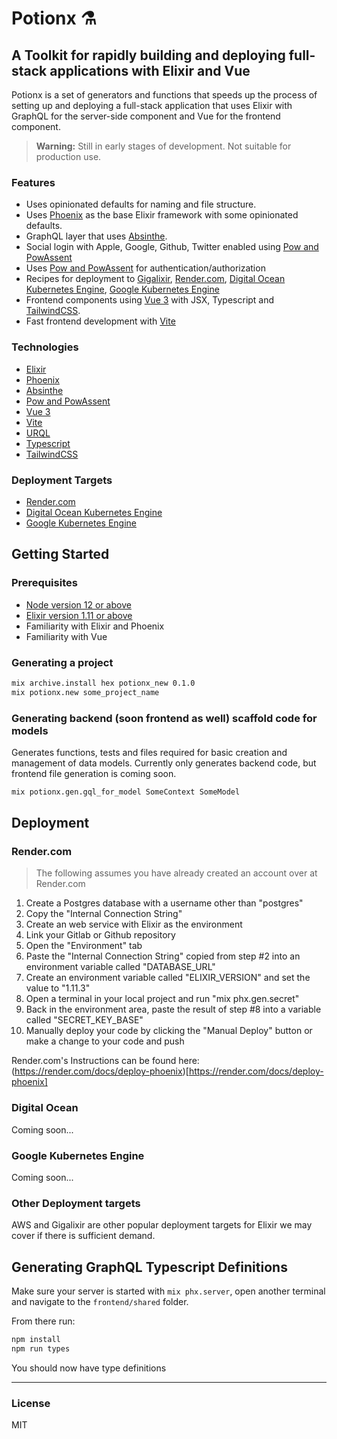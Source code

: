 # Potionx ⚗️

## A Toolkit for rapidly building and deploying full-stack applications with Elixir and Vue
Potionx is a set of generators and functions that speeds up the process of setting up and deploying a full-stack application that uses Elixir with GraphQL for the server-side component and Vue for the frontend component. 

> **Warning:** Still in early stages of development. Not suitable for production use. 

### Features
- Uses opinionated defaults for naming and file structure.
- Uses [Phoenix](https://github.com/phoenixframework/phoenix) as the base Elixir framework with some opinionated defaults.
- GraphQL layer that uses [Absinthe](https://github.com/absinthe-graphql/absinthe).
- Social login with Apple, Google, Github, Twitter enabled using [Pow and PowAssent](https://github.com/danschultzer/pow)
- Uses [Pow and PowAssent](https://github.com/danschultzer/pow) for authentication/authorization
- Recipes for deployment to [Gigalixir](https://www.gigalixir.com/), [Render.com](https://render.com/), [Digital Ocean Kubernetes Engine](https://www.digitalocean.com/products/kubernetes/), [Google Kubernetes Engine](https://cloud.google.com/kubernetes-engine)
- Frontend components using [Vue 3](https://github.com/vuejs/vue) with JSX, Typescript and [TailwindCSS](https://tailwindcss.com/).
- Fast frontend development with [Vite](https://github.com/vitejs/vite)

### Technologies
- [Elixir](https://elixir-lang.org/)
- [Phoenix](https://github.com/phoenixframework/phoenix)
- [Absinthe](https://github.com/absinthe-graphql/absinthe)
- [Pow and PowAssent](https://github.com/danschultzer/pow)
- [Vue 3](https://github.com/vuejs/vue)
- [Vite](https://github.com/vitejs/vite)
- [URQL](https://github.com/FormidableLabs/urql)
- [Typescript](https://www.typescriptlang.org/)
- [TailwindCSS](https://tailwindcss.com/)

### Deployment Targets
- [Render.com](https://render.com/)
- [Digital Ocean Kubernetes Engine](https://www.digitalocean.com/products/kubernetes/)
- [Google Kubernetes Engine](https://cloud.google.com/kubernetes-engine)

## Getting Started

### Prerequisites

- [Node version 12 or above](https://nodejs.org/en/)
- [Elixir version 1.11 or above](https://elixir-lang.org/install.html)
- Familiarity with Elixir and Phoenix
- Familiarity with Vue


### Generating a project

```sh
mix archive.install hex potionx_new 0.1.0
mix potionx.new some_project_name
```

### Generating backend (soon frontend as well) scaffold code for models
Generates functions, tests and files required for basic creation and management of data models. Currently only generates backend code, but frontend file generation is coming soon.
```sh
mix potionx.gen.gql_for_model SomeContext SomeModel
```

## Deployment

### Render.com
> The following assumes you have already created an account over at Render.com
1. Create a Postgres database with a username other than "postgres"
2. Copy the "Internal Connection String"
3. Create an web service with Elixir as the environment
4. Link your Gitlab or Github repository
5. Open the "Environment" tab
6. Paste the "Internal Connection String" copied from step #2 into an environment variable called "DATABASE_URL"
7. Create an environment variable called "ELIXIR_VERSION" and set the value to "1.11.3"
8. Open a terminal in your local project and run "mix phx.gen.secret"
9. Back in the environment area, paste the result of step #8 into a variable called "SECRET_KEY_BASE"
10. Manually deploy your code by clicking the "Manual Deploy" button or make a change to your code and push

Render.com's Instructions can be found here: (https://render.com/docs/deploy-phoenix)[https://render.com/docs/deploy-phoenix]

### Digital Ocean
Coming soon...

### Google Kubernetes Engine
Coming soon...

### Other Deployment targets
AWS and Gigalixir are other popular deployment targets for Elixir we may cover if there is sufficient demand.

## Generating GraphQL Typescript Definitions
Make sure your server is started with ```mix phx.server```, open another terminal and navigate to the ```frontend/shared``` folder.

From there run:
```sh
npm install
npm run types
```

You should now have type definitions


---
### License
MIT